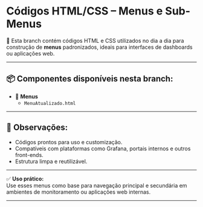 # Códigos HTML/CSS – Menus e Sub-Menus

🧩 Esta branch contém códigos HTML e CSS utilizados no dia a dia para construção de **menus** padronizados, ideais para interfaces de dashboards ou aplicações web.

---

## 📦 Componentes disponíveis nesta branch:

- 🔹 **Menus**
  - `MenuAtualizado.html`

---

## 📌 Observações:
- Códigos prontos para uso e customização.
- Compatíveis com plataformas como Grafana, portais internos e outros front-ends.
- Estrutura limpa e reutilizável.

---

✅ **Uso prático:**  
Use esses menus como base para navegação principal e secundária em ambientes de monitoramento ou aplicações web internas.

---
